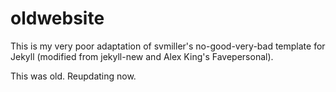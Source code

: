 # oldwebsite
This is my very poor adaptation of svmiller's no-good-very-bad template for Jekyll (modified from jekyll-new and Alex King's Favepersonal).

This was old. Reupdating now.
